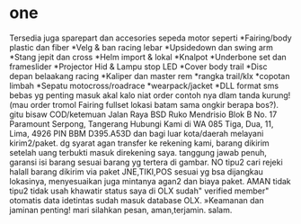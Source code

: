 # one
Tersedia juga sparepart dan accesories sepeda motor seperti  *Fairing/body plastic dan fiber *Velg &amp; ban racing lebar *Upsidedown dan swing arm *Stang jepit dan cross *Helm import &amp; lokal *Knalpot *Underbone set dan frameslider *Projector Hid &amp; Lampu stop LED *Cover body trail *Disc depan belaakang racing *Kaliper dan master rem *rangka trail/klx *copotan limbah *Sepatu motocross/roadrace *wearpack/jacket *DLL   format sms bebas yg penting masuk akal kalo niat order  contoh nya dlam tanda kurung! (mau order tromol Fairing fullset lokasi batam sama ongkir berapa bos?). gitu   bisaw  COD/ketemuan Jalan Raya BSD Ruko Mendrisio Blok B No. 17 Paramount Serpong, Tangerang  Hubungi Kami di WA 085 Tiga, Dua, 11, Lima, 4926 PIN BBM  D395.A53D  dan bagi luar kota/daerah melayani kirim2/paket. dg syarat agan  transfer ke rekening kami, barang dikirim setelah uang terbukti masuk direkening saya.   tanggung jawab penuh, garansi isi barang  sesuai barang  yg tertera di gambar.   NO tipu2 cari rejeki halall     barang  dikirim via paket JNE,TIKI,POS  sesuai yg bsa dijangkau lokasinya, menyesuaikan juga mintanya agan2 dan biaya paket.  AMAN tidak tipu2 tidak usah khawatir status saya  di OLX sudah" verified member" otomatis data idetintas sudah masuk database OLX.  »Keamanan dan jaminan penting!  mari silahkan pesan, aman,terjamin. salam.
